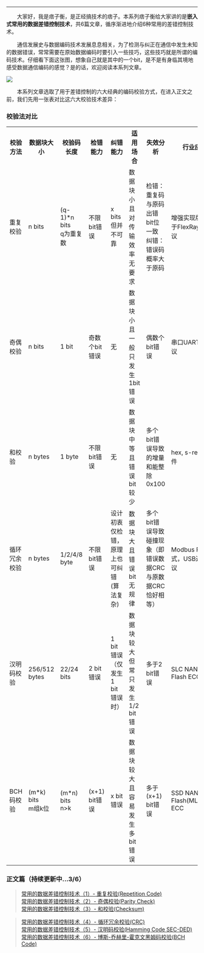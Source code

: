 ----
　　大家好，我是痞子衡，是正经搞技术的痞子。本系列痞子衡给大家讲的是**嵌入式常用的数据差错控制技术**，共6篇文章，循序渐进地介绍6种常用的差错控制技术。  

　　通信发展史与数据编码技术发展息息相关，为了检测与纠正在通信中发生未知的数据错误，常常需要在原始数据编码时要引入一些技巧，这些技巧就是所谓的编码技术。仔细看下面这张图，想象自己就是其中的一个bit，是不是有身临其境地感受数据通信编码的感觉？是的话，欢迎阅读本系列文章。

![](http://henjay724.com/image/cnblogs/error_detection_overview.jpg)

　　本系列文章选取了用于差错控制的六大经典的编码校验方式，在进入正文之前，我们先用一张表对比这六大校验技术差异：  

### 校验法对比

<table><tbody>
    <tr>
        <th style="width: 90px;">校验方法</th>
        <th style="width: 100px;">数据块大小</th>
        <th style="width: 90px;">校验码长度</th>
        <th style="width: 90px;">检错能力</th>
        <th style="width: 120px;">纠错能力</th>
        <th style="width: 200px;">适用场合</th>
        <th style="width: 200px;">失效分析</th>
        <th style="width: 180px;">行业应用</th>
    </tr>
    <tr>
        <td>重复校验</td>
        <td>n bits</td>
        <td>(q-1)*n bits<br>q为重复数</td>
        <td>不限bit错误</td>
        <td>x bits<br>但并不可靠</td>
        <td>数据块小且对传输效率无要求</td>
        <td>检错：重复码与原码出错bit位一致<br>纠错：错误码概率大于原码</td>
        <td>增强实现版本用于FlexRay通信协议</td>
    </tr>
    <tr>
        <td>奇偶校验</td>
        <td>n bits</td>
        <td>1 bit</td>
        <td>奇数个bit错误</td>
        <td>无</td>
        <td>数据块小且一般只发生1bit错误</td>
        <td>偶数个bit错误</td>
        <td>串口UART通信协议</td>
    </tr>
    <tr>
        <td>和校验</td>
        <td>n bytes</td>
        <td>1 byte</td>
        <td>不限bit错误</td>
        <td>无</td>
        <td>数据块中等且错误bit较少</td>
        <td>多个bit错误导致的增量和能整除0x100</td>
        <td>hex, s-record文件</td>
    </tr>
    <tr>
        <td>循环冗余校验</td>
        <td>n bytes</td>
        <td>1/2/4/8 byte</td>
        <td>不限bit错误</td>
        <td>设计初衷仅检错，原理上也可纠错(算法复杂)</td>
        <td>数据块大且错误bit无规律</td>
        <td>多个bit错误导致碰撞现象（即错误数据CRC与原数据CRC恰好相等）</td>
        <td>Modbus RTU模式，USB通信协议</td>
    </tr>
    <tr>
        <td>汉明码校验</td>
        <td>256/512 bytes</td>
        <td>22/24 bits</td>
        <td>2 bit错误</td>
        <td>1 bit错误（仅发生1 bit错误时）</td>
        <td>数据块较大但常只发生1/2 bit错误</td>
        <td>多于2 bit错误</td>
        <td>SLC NAND Flash ECC</td>
    </tr>
    <tr>
        <td>BCH码校验</td>
        <td>(m*k) bits<br>m组k位</td>
        <td>(m*n) bits<br>n>k</td>
        <td>(x+1) bit错误</td>
        <td>x bit错误</td>
        <td>数据块较大且容易发生多bit错误</td>
        <td>多于(x+1) bit错误</td>
        <td>SSD NAND Flash(MLC/TLC) ECC</td>
    </tr>
</table>

### 正文篇（持续更新中...3/6）

> [常用的数据差错控制技术（1）- 重复校验(Repetition Code)](http://www.cnblogs.com/henjay724/p/8457391.html)  
> [常用的数据差错控制技术（2）- 奇偶校验(Parity Check)](http://www.cnblogs.com/henjay724/p/8465229.html)  
> [常用的数据差错控制技术（3）- 和校验(Checksum)](http://www.cnblogs.com/henjay724/p/8510276.html)  

> [常用的数据差错控制技术（4）- 循环冗余校验(CRC)](http://www.cnblogs.com/henjay724/p/8456821.html)  
> [常用的数据差错控制技术（5）- 汉明码校验(Hamming Code SEC-DED)](http://www.cnblogs.com/henjay724/p/8456821.html)  
> [常用的数据差错控制技术（6）- 博斯-乔赫里-霍克文黑姆码校验(BCH Code)](http://www.cnblogs.com/henjay724/p/8456821.html)  
